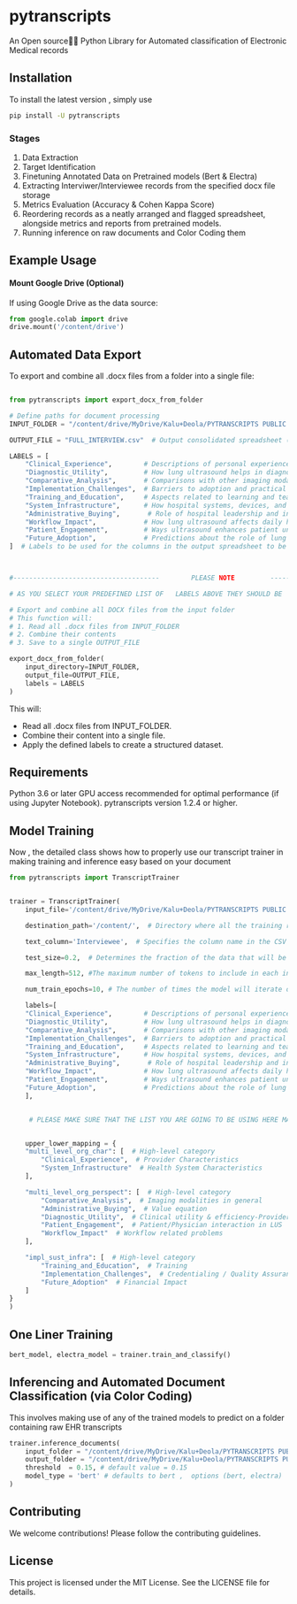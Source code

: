 # pytranscripts
An Open source👨‍🔧 Python Library for Automated classification of Electronic Medical records 

## Installation
To install the latest version , simply use

```sh
pip install -U pytranscripts
```


### Stages
1. Data Extraction
2. Target Identification
3. Finetuning Annotated Data on Pretrained models (Bert & Electra)
4. Extracting Interviwer/Interviewee records from the specified docx file storage
5. Metrics Evaluation (Accuracy & Cohen Kappa Score)
6. Reordering records as a neatly arranged and flagged spreadsheet, alongside metrics and reports from pretrained models.
7. Running inference on raw documents and Color Coding them

## Example Usage

#### Mount Google Drive (Optional)
If using Google Drive as the data source:

```python
from google.colab import drive
drive.mount('/content/drive')
```


## Automated Data Export

To export and combine all .docx files from a folder into a single file:


```python

from pytranscripts import export_docx_from_folder

# Define paths for document processing
INPUT_FOLDER = "/content/drive/MyDrive/Kalu+Deola/PYTRANSCRIPTS PUBLIC DEMO/synthetic_transcripts"  # Folder containing source DOCX files

OUTPUT_FILE = "FULL_INTERVIEW.csv"  # Output consolidated spreadsheet (either .csv or .excel)

LABELS = [
    "Clinical_Experience",        # Descriptions of personal experience using lung ultrasound
    "Diagnostic_Utility",         # How lung ultrasound helps in diagnosing diseases
    "Comparative_Analysis",       # Comparisons with other imaging modalities like X-ray or CT
    "Implementation_Challenges",  # Barriers to adoption and practical difficulties
    "Training_and_Education",     # Aspects related to learning and teaching lung ultrasound
    "System_Infrastructure",      # How hospital systems, devices, and software support ultrasound use
    "Administrative_Buying",       # Role of hospital leadership and institutional support
    "Workflow_Impact",            # How lung ultrasound affects daily hospital operations
    "Patient_Engagement",         # Ways ultrasound enhances patient understanding and involvement
    "Future_Adoption",            # Predictions about the role of lung ultrasound in hospital practice
]  # Labels to be used for the columns in the output spreadsheet to be filled up with empty 0s



#-------------------------------------        PLEASE NOTE         --------------------------------------

# AS YOU SELECT YOUR PREDEFINED LIST OF   LABELS ABOVE THEY SHOULD BE  SAME ONE YOU WOULD PASS INTO YOUR "TranscriptTrainer"

# Export and combine all DOCX files from the input folder
# This function will:
# 1. Read all .docx files from INPUT_FOLDER
# 2. Combine their contents
# 3. Save to a single OUTPUT_FILE

export_docx_from_folder(
    input_directory=INPUT_FOLDER,
    output_file=OUTPUT_FILE,
    labels = LABELS
)

```

This will:

- Read all .docx files from INPUT_FOLDER.
- Combine their content into a single file.
- Apply the defined labels to create a structured dataset.

## Requirements
Python 3.6 or later
GPU access recommended for optimal performance (if using Jupyter Notebook).
pytranscripts version 1.2.4 or higher.


## Model Training
Now , the detailed class shows how to properly use our transcript trainer in making training and inference easy based on your document


```python
from pytranscripts import TranscriptTrainer


trainer = TranscriptTrainer(
    input_file='/content/drive/MyDrive/Kalu+Deola/PYTRANSCRIPTS PUBLIC DEMO/FULL_INTERVIEW_TAGGED.xlsx',  # Path to the CSV / XLSX file containing the tagged documents. This is the main data source for training and evaluation.

    destination_path='/content/',  # Directory where all the training results, models, and logs will be saved. , We are using colab path to make things seamless

    text_column='Interviewee',  # Specifies the column name in the CSV file that contains the text data to be used for training.

    test_size=0.2,  # Determines the fraction of the data that will be used for testing the model, instead of training it. Here, 20% of data will be used for testing.

    max_length=512, #The maximum number of tokens to include in each input sequence, this helps in managing memory and computational resources. Sequences longer than this will be truncated.

    num_train_epochs=10, # The number of times the model will iterate over the entire training dataset during training. More epochs will mean more training.

    labels=[
    "Clinical_Experience",        # Descriptions of personal experience using lung ultrasound
    "Diagnostic_Utility",         # How lung ultrasound helps in diagnosing diseases
    "Comparative_Analysis",       # Comparisons with other imaging modalities like X-ray or CT
    "Implementation_Challenges",  # Barriers to adoption and practical difficulties
    "Training_and_Education",     # Aspects related to learning and teaching lung ultrasound
    "System_Infrastructure",      # How hospital systems, devices, and software support ultrasound use
    "Administrative_Buying",       # Role of hospital leadership and institutional support
    "Workflow_Impact",            # How lung ultrasound affects daily hospital operations
    "Patient_Engagement",         # Ways ultrasound enhances patient understanding and involvement
    "Future_Adoption",            # Predictions about the role of lung ultrasound in hospital practice
    ],


     # PLEASE MAKE SURE THAT THE LIST YOU ARE GOING TO BE USING HERE MATCHES THE ONE IN YOUR INPUT FILE


    upper_lower_mapping = {
    "multi_level_org_char": [  # High-level category
        "Clinical_Experience",  # Provider Characteristics
        "System_Infrastructure"  # Health System Characteristics
    ],

    "multi_level_org_perspect": [  # High-level category
        "Comparative_Analysis",  # Imaging modalities in general
        "Administrative_Buying",  # Value equation
        "Diagnostic_Utility",  # Clinical utility & efficiency-Provider perspective
        "Patient_Engagement",  # Patient/Physician interaction in LUS
        "Workflow_Impact"  # Workflow related problems
    ],

    "impl_sust_infra": [  # High-level category
        "Training_and_Education",  # Training
        "Implementation_Challenges",  # Credentialing / Quality Assurance Infrastructure
        "Future_Adoption"  # Financial Impact
    ]
}
)
```

## One Liner Training
```python
bert_model, electra_model = trainer.train_and_classify()
```



## Inferencing and Automated Document Classification (via Color Coding)

This involves making use of any of the trained models to predict on a folder containing raw EHR transcripts

```python
trainer.inference_documents(
    input_folder = "/content/drive/MyDrive/Kalu+Deola/PYTRANSCRIPTS PUBLIC DEMO/synthetic_transcripts",
    output_folder = "/content/drive/MyDrive/Kalu+Deola/PYTRANSCRIPTS PUBLIC DEMO/inferenced_transcripts",
    threshold  = 0.15, # default value = 0.15
    model_type = 'bert' # defaults to bert ,  options (bert, electra)
)
```





## Contributing
We welcome contributions! Please follow the contributing guidelines.

## License
This project is licensed under the MIT License. See the LICENSE file for details.



